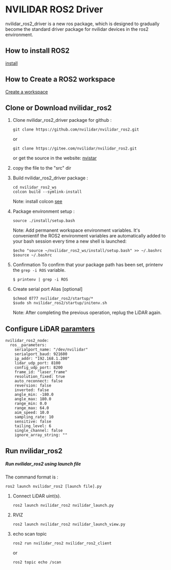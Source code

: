 # NVILIDAR ROS2 Driver

nvilidar_ros2_driver is a new ros package, which is designed to gradually become the standard driver package for nvilidar devices in the ros2 environment.

## How to install ROS2

[install](https://index.ros.org/doc/ros2/Installation)

## How to Create a ROS2 workspace
[Create a workspace](https://index.ros.org/doc/ros2/Tutorials/Colcon-Tutorial/#create-a-workspace)

## Clone or Download nvilidar_ros2

1. Clone nvilidar_ros2_driver package for github : 

   `git clone https://github.com/nvilidar/nvilidar_ros2.git`

   or 

   `git clone https://gitee.com/nvilidar/nvilidar_ros2.git`

   or get the source in the website: [nvistar](https://www.nvistar.com)

2. copy the file to the "src" dir

3. Build nvilidar_ros2_driver package :

   ```
   cd nvilidar_ros2_ws
   colcon build --symlink-install
   ```
   Note: install colcon [see](https://index.ros.org/doc/ros2/Tutorials/Colcon-Tutorial/#install-colcon)

4. Package environment setup :

   `source ./install/setup.bash`

    Note: Add permanent workspace environment variables.
    It's convenientif the ROS2 environment variables are automatically added to your bash session every time a new shell is launched:
    ```
    $echo "source ~/nvilidar_ros2_ws/install/setup.bash" >> ~/.bashrc
    $source ~/.bashrc
    ```
5. Confirmation
    To confirm that your package path has been set, printenv the `grep -i ROS` variable.
    ```
    $ printenv | grep -i ROS
    ```

6. Create serial port Alias [optional] 
    ```
	$chmod 0777 nvilidar_ros2/startup/*
	$sudo sh nvilidar_ros2/startup/initenv.sh
    ```
   Note: After completing the previous operation, replug the LiDAR again.
	
## Configure LiDAR [paramters](params/nvilidar.yaml)
```
nvilidar_ros2_node:
  ros__parameters:
    serialport_name: "/dev/nvilidar"
    serialport_baud: 921600
    ip_addr: "192.168.1.200"
    lidar_udp_port: 8100
    config_udp_port: 8200
    frame_id: "laser_frame"
    resolution_fixed: true
    auto_reconnect: false
    reversion: false
    inverted: false
    angle_min: -180.0
    angle_max: 180.0
    range_min: 0.0
    range_max: 64.0
    aim_speed: 10.0
    sampling_rate: 10
    sensitive: false
    tailing_level: 6
    single_channel: false
    ignore_array_string: ""
```

## Run nvilidar_ros2

##### Run nvilidar_ros2 using launch file

The command format is : 

 `ros2 launch nvilidar_ros2 [launch file].py`

1. Connect LiDAR uint(s).
   ```
   ros2 launch nvilidar_ros2 nvilidar_launch.py 
   ```
2. RVIZ 
   ```
   ros2 launch nvilidar_ros2 nvilidar_launch_view.py 
   ```
3. echo scan topic
   ```
   ros2 run nvilidar_ros2 nvilidar_ros2_client
   ```
   or
   ```
   ros2 topic echo /scan
   ```








